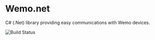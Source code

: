 # Wemo.net
C# (.Net) library providing easy communications with Wemo devices.

![Build Status](https://sullivan.visualstudio.com/_apis/public/build/definitions/9787f41a-0e09-4f34-a485-b4fe4f1d8269/4/badge)
